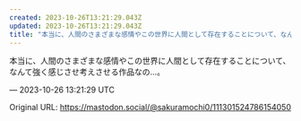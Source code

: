 ```yaml
---
created: 2023-10-26T13:21:29.043Z
updated: 2023-10-26T13:21:29.043Z
title: "本当に、人間のさまざまな感情やこの世界に人間として存在することについて、なんて強[...]"
---
```


<p>本当に、人間のさまざまな感情やこの世界に人間として存在することについて、なんて強く感じさせ考えさせる作品なの…。</p>

&mdash; 2023-10-26 13:21:29 UTC

Original URL: https://mastodon.social/@sakuramochi0/111301524786154050
